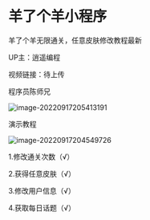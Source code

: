 # 羊了个羊小程序
羊了个羊无限通关，任意皮肤修改教程最新

UP主：逍遥编程

视频链接：待上传

程序员陈师兄

![image-20220917205413191](https://files.mdnice.com/user/16325/886fef21-d677-400a-96ff-3df1a9f35c87.png)

演示教程



![image-20220917204549726](https://files.mdnice.com/user/16325/cbe36479-283d-4eeb-b496-5f6929b0937f.png)

1.修改通关次数（√）



2.获得任意皮肤（√）



3.修改用户信息（√）



4.获取每日话题（√）





























